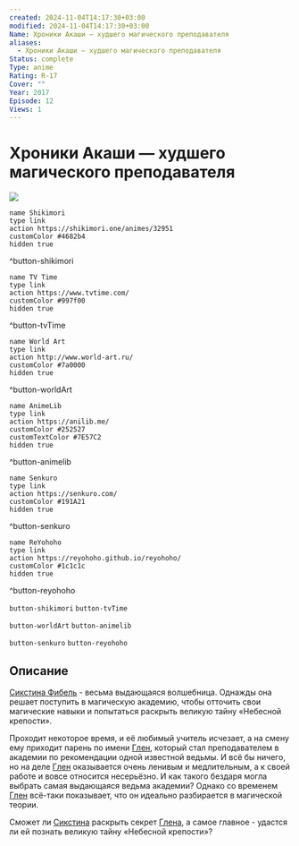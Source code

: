 ```yaml
---
created: 2024-11-04T14:17:30+03:00
modified: 2024-11-04T14:17:30+03:00
Name: Хроники Акаши — худшего магического преподавателя
aliases:
  - Хроники Акаши — худшего магического преподавателя
Status: complete
Type: anime
Rating: R-17
Cover: ""
Year: 2017
Episode: 12
Views: 1
---
```


# Хроники Акаши — худшего магического преподавателя

![](https://nyaa.shikimori.one/uploads/poster/animes/32951/ea9059181337b97d3f7aa5a11bfbacef.jpeg)

```button
name Shikimori
type link
action https://shikimori.one/animes/32951
customColor #4682b4
hidden true
```
^button-shikimori

```button
name TV Time
type link
action https://www.tvtime.com/
customColor #997f00
hidden true
```
^button-tvTime

```button
name World Art
type link
action http://www.world-art.ru/
customColor #7a0000
hidden true
```
^button-worldArt

```button
name AnimeLib
type link
action https://anilib.me/
customColor #252527
customTextColor #7E57C2
hidden true
```
^button-animelib

```button
name Senkuro
type link
action https://senkuro.com/
customColor #191A21
hidden true
```
^button-senkuro

```button
name ReYohoho
type link
action https://reyohoho.github.io/reyohoho/
customColor #1c1c1c
hidden true
```
^button-reyohoho

`button-shikimori` `button-tvTime`

`button-worldArt` `button-animelib`

`button-senkuro` `button-reyohoho`

## Описание

[Сикстина Фибель](https://shikimori.one/characters/145739-sistine-fibel) - весьма выдающаяся волшебница. Однажды она решает поступить в магическую академию, чтобы отточить свои магические навыки и попытаться раскрыть великую тайну «Небесной крепости».

Проходит некоторое время, и её любимый учитель исчезает, а на смену ему приходит парень по имени [Глен](https://shikimori.one/characters/139713-glenn-radars), который стал преподавателем в академии по рекомендации одной известной ведьмы. И всё бы ничего, но на деле [Глен](https://shikimori.one/characters/139713-glenn-radars) оказывается очень ленивым и медлительным, а к своей работе и вовсе относится несерьёзно. И как такого бездаря могла выбрать самая выдающаяся ведьма академии? Однако со временем [Глен](https://shikimori.one/characters/139713-glenn-radars) всё-таки показывает, что он идеально разбирается в магической теории.

Сможет ли [Сикстина](https://shikimori.one/characters/145739-sistine-fibel) раскрыть секрет [Глена](https://shikimori.one/characters/139713-glenn-radars), а самое главное - удастся ли ей познать великую тайну «Небесной крепости»?

